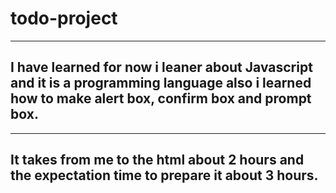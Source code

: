 # todo-project
---
## I have learned for now i leaner about Javascript and it is a programming language also i learned how to make alert box, confirm box and prompt box.
---
## It takes from me to the html about 2 hours and the expectation time to prepare it about 3 hours.


